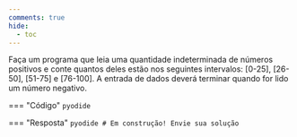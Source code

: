 ```yaml
---
comments: true
hide:
  - toc
---
```


Faça um programa que leia uma quantidade indeterminada de números positivos e conte quantos deles estão nos seguintes intervalos: [0-25], [26-50], [51-75] e [76-100]. A entrada de dados deverá terminar quando for lido um número negativo.

=== "Código"
	```pyodide
	```

=== "Resposta"
	```pyodide
	# Em construção! Envie sua solução
	```
